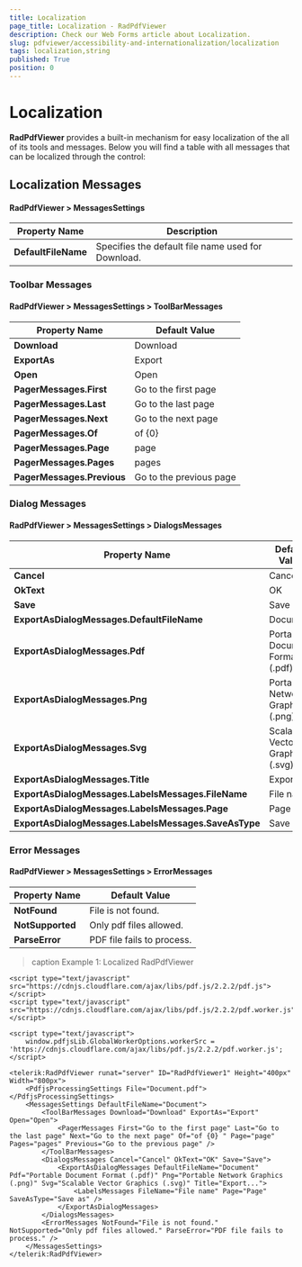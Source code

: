 ```yaml
---
title: Localization
page_title: Localization - RadPdfViewer
description: Check our Web Forms article about Localization.
slug: pdfviewer/accessibility-and-internationalization/localization
tags: localization,string
published: True
position: 0
---
```


# Localization

**RadPdfViewer** provides a built-in mechanism for easy localization of the all of its tools and messages. Below you will find a table with all messages that can be localized through the control:

## Localization Messages

#### RadPdfViewer > MessagesSettings

| Property Name| Description | 
| ------ | ------ |
| **DefaultFileName** | Specifies the default file name used for Download.|

### Toolbar Messages

#### RadPdfViewer > MessagesSettings > ToolBarMessages

| Property Name| Default Value | 
| ------ | ------ |
| **Download** | Download|
| **ExportAs** | Export|
| **Open** | Open|
| **PagerMessages.First** | Go to the first page|
| **PagerMessages.Last** | Go to the last page|
| **PagerMessages.Next** | Go to the next page|
| **PagerMessages.Of** |of {0} |
| **PagerMessages.Page** | page|
| **PagerMessages.Pages** | pages|
| **PagerMessages.Previous** | Go to the previous page|

### Dialog Messages

#### RadPdfViewer > MessagesSettings > DialogsMessages

| Property Name| Default Value | 
| ------ | ------ |
| **Cancel** | Cancel|
| **OkText** | OK|
| **Save** | Save|
| **ExportAsDialogMessages.DefaultFileName** | Document|
| **ExportAsDialogMessages.Pdf** | Portable Document Format (.pdf)|
| **ExportAsDialogMessages.Png** | Portable Network Graphics (.png)|
| **ExportAsDialogMessages.Svg** | Scalable Vector Graphics (.svg) |
| **ExportAsDialogMessages.Title** | Export...|
| **ExportAsDialogMessages.LabelsMessages.FileName** | File name|
| **ExportAsDialogMessages.LabelsMessages.Page** | Page|
| **ExportAsDialogMessages.LabelsMessages.SaveAsType** | Save as|

### Error Messages

#### RadPdfViewer > MessagesSettings > ErrorMessages

| Property Name| Default Value | 
| ------ | ------ |
| **NotFound** | File is not found.|
| **NotSupported** | Only pdf files allowed. |
| **ParseError** | PDF file fails to process. |

>caption Example 1: Localized RadPdfViewer

```ASP.NET
<script type="text/javascript" src="https://cdnjs.cloudflare.com/ajax/libs/pdf.js/2.2.2/pdf.js"></script>
<script type="text/javascript" src="https://cdnjs.cloudflare.com/ajax/libs/pdf.js/2.2.2/pdf.worker.js"></script>

<script type="text/javascript">
    window.pdfjsLib.GlobalWorkerOptions.workerSrc = 'https://cdnjs.cloudflare.com/ajax/libs/pdf.js/2.2.2/pdf.worker.js';
</script>

<telerik:RadPdfViewer runat="server" ID="RadPdfViewer1" Height="400px" Width="800px">
    <PdfjsProcessingSettings File="Document.pdf"></PdfjsProcessingSettings>
    <MessagesSettings DefaultFileName="Document">
        <ToolBarMessages Download="Download" ExportAs="Export" Open="Open">
            <PagerMessages First="Go to the first page" Last="Go to the last page" Next="Go to the next page" Of="of {0} " Page="page" Pages="pages" Previous="Go to the previous page" />
        </ToolBarMessages>
        <DialogsMessages Cancel="Cancel" OkText="OK" Save="Save">
            <ExportAsDialogMessages DefaultFileName="Document" Pdf="Portable Document Format (.pdf)" Png="Portable Network Graphics (.png)" Svg="Scalable Vector Graphics (.svg)" Title="Export...">
                <LabelsMessages FileName="File name" Page="Page" SaveAsType="Save as" />
            </ExportAsDialogMessages>
        </DialogsMessages>
        <ErrorMessages NotFound="File is not found." NotSupported="Only pdf files allowed." ParseError="PDF file fails to process." />
    </MessagesSettings>
</telerik:RadPdfViewer>
```








